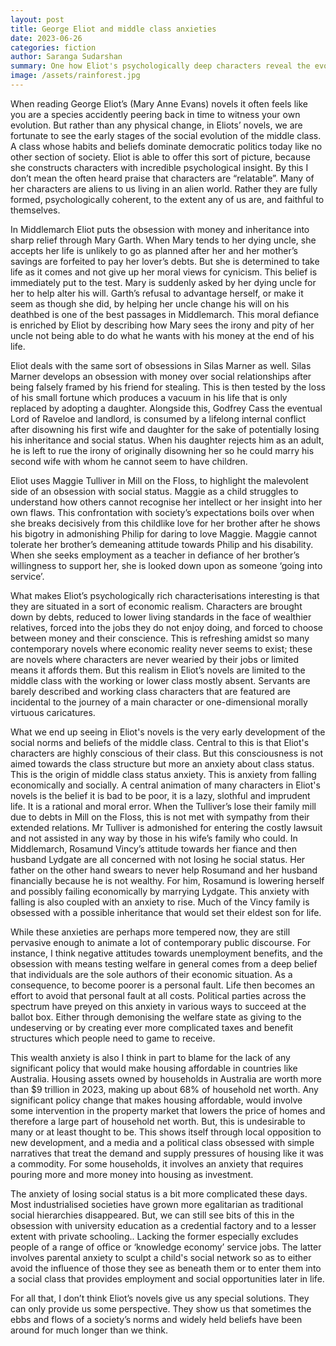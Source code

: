 ```yaml
---
layout: post
title: George Eliot and middle class anxieties
date: 2023-06-26
categories: fiction
author: Saranga Sudarshan
summary: One how Eliot's psychologically deep characters reveal the evolution of middle class anxieties.
image: /assets/rainforest.jpg
---
```

When reading George Eliot’s (Mary Anne Evans) novels it often feels like you are a species accidently peering back in time to witness your own evolution. But rather than any physical change, in Eliots’ novels, we are fortunate to see the early stages of the social evolution of the middle class. A class whose habits and beliefs dominate democratic politics today like no other section of society. Eliot is able to offer this sort of picture, because she constructs characters with incredible psychological insight. By this I don’t mean the often heard praise that characters are “relatable”. Many of her characters are aliens to us living in an alien world. Rather they are fully formed, psychologically coherent, to the extent any of us are, and faithful to themselves. 

In Middlemarch Eliot puts the obsession with money and inheritance into sharp relief through Mary Garth. When Mary tends to her dying uncle, she accepts her life is unlikely to go as planned after her and her mother’s savings are forfeited to pay her lover’s debts. But she is determined to take life as it comes and not give up her moral views for cynicism. This belief is immediately put to the test. Mary is suddenly asked by her dying uncle for her to help alter his will. Garth’s refusal to advantage herself, or make it seem as though she did, by helping her uncle change his will on his deathbed is one of the best passages in Middlemarch. This moral defiance is enriched by Eliot by describing how Mary sees the irony and pity of her uncle not being able to do what he wants with his money at the end of his life.

Eliot deals with the same sort of obsessions in Silas Marner as well. Silas Marner develops an obsession with money over social relationships after being falsely framed by his friend for stealing. This is then tested by the loss of his small fortune which produces a vacuum in his life that is only  replaced by adopting a daughter. Alongside this, Godfrey Cass the eventual Lord of Raveloe and landlord, is consumed by a lifelong internal conflict after disowning his first wife and daughter for the sake of potentially losing his inheritance and social status. When his daughter rejects him as an adult, he is left to rue the irony of originally disowning her so he could marry his second wife with whom he cannot seem to have children.

Eliot uses Maggie Tulliver in Mill on the Floss, to highlight the malevolent side of an obsession with social status. Maggie as a child struggles to understand how others cannot recognise her intellect or her insight into her own flaws. This confrontation with society’s expectations boils over when she breaks decisively from this childlike love for her brother after he shows his bigotry in admonishing Philip for daring to love Maggie. Maggie cannot tolerate her brother’s demeaning attitude towards Philip and his disability. When she seeks employment as a teacher in defiance of her brother’s willingness to support her, she is looked down upon as someone ‘going into service’.

What makes Eliot’s psychologically rich characterisations interesting is that they are situated in a sort of economic realism. Characters are brought down by debts, reduced to lower living standards in the face of wealthier relatives, forced into the jobs they do not enjoy doing, and forced to choose between money and their conscience. This is refreshing amidst so many contemporary novels where economic reality never seems to exist; these are novels where characters are never wearied by their jobs or limited means it affords them. But this realism in Eliot’s novels are limited to the middle class with the working or lower class mostly absent. Servants are barely described and working class characters that are featured are incidental to the journey of a main character or one-dimensional morally virtuous caricatures. 

What we end up seeing in Eliot's novels is the very early development of the social norms and beliefs of the middle class. Central to this is that Eliot's characters are highly conscious of their class. But this consciousness is not aimed towards the class structure but more an anxiety about class status. This is the origin of middle class status anxiety. This is anxiety from falling economically and socially. A central animation of many characters in Eliot's novels is the belief it is bad to be poor, it is a lazy, slothful and imprudent life. It is a rational and moral error. When the Tulliver’s lose their family mill due to debts in Mill on the Floss, this is not met with sympathy from their extended relations. Mr Tulliver is admonished for entering the costly lawsuit and not assisted in any way by those in his wife’s family who could. In Middlemarch, Rosamund Vincy’s attitude towards her fiance and then husband Lydgate are all concerned with not losing he social status. Her father on the other hand swears to never help Rosumand and her husband financially because he is not wealthy. For him, Rosamund is lowering herself and possibly failing economically by marrying Lydgate. This anxiety with falling is also coupled with an anxiety to rise. Much of the Vincy family is obsessed with a possible inheritance that would set their eldest son for life.

While these anxieties are perhaps more tempered now, they are still pervasive enough to animate a lot of contemporary public discourse. For instance, I think negative attitudes towards unemployment benefits, and the obsession with means testing welfare in general comes from a deep belief that individuals are the sole authors of their economic situation. As a consequence, to become poorer is a personal fault. Life then becomes an effort to avoid that personal fault at all costs. Political parties across the spectrum have preyed on this anxiety in various ways to succeed at  the ballot box. Either through demonising the welfare state as giving to the undeserving or by creating ever more complicated taxes and benefit structures which people need to game to receive. 

This wealth anxiety is also I think in part to blame for the lack of any significant policy that would make housing affordable in countries like Australia. Housing assets owned by households in Australia are worth more than $9 trillion in 2023, making up about 68% of household net worth. Any significant policy change that makes housing affordable, would involve some intervention in the property market that lowers the price of homes and therefore a large part of household net worth. But, this is undesirable to many or at least thought to be. This shows itself through local opposition to new development, and a media and a political class obsessed with simple narratives that treat the demand and supply pressures of housing like it was a commodity. For some households, it involves an anxiety that requires pouring more and more money into housing as investment.

The anxiety of losing social status is a bit more complicated these days. Most industrialised societies have grown more egalitarian as traditional social hierarchies disappeared. But, we can still see bits of this in the obsession with university education as a credential factory and to a lesser extent with private schooling.. Lacking the former especially excludes people of a range of office or ‘knowledge economy’ service jobs. The latter involves parental anxiety to sculpt a child's social network so as to either avoid the influence of those they see as beneath them or to enter them into a social class that provides employment and social opportunities later in life.

For all that, I don’t think Eliot’s novels give us any special solutions. They can only provide us some perspective. They show us that sometimes the ebbs and flows of a society’s norms and widely held beliefs have been around for much longer than we think.